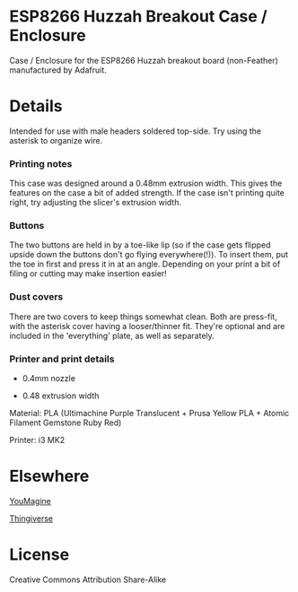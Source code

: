 # ESP8266 Huzzah Breakout Case / Enclosure

Case / Enclosure for the ESP8266 Huzzah breakout board (non-Feather) manufactured by Adafruit.

# Details

Intended for use with male headers soldered top-side. Try using the asterisk to organize wire.

### Printing notes

This case was designed around a 0.48mm extrusion width. This gives the features on the case a bit of added strength. If the case isn't printing quite right, try adjusting the slicer's extrusion width.

### Buttons

The two buttons are held in by a toe-like lip (so if the case gets flipped upside down the buttons don't go flying everywhere(!)). To insert them, put the toe in first and press it in at an angle. Depending on your print a bit of filing or cutting may make insertion easier!

### Dust covers

There are two covers to keep things somewhat clean. Both are press-fit, with the asterisk cover having a looser/thinner fit. They're optional and are included in the 'everything' plate, as well as separately.

### Printer and print details

* 0.4mm nozzle

* 0.48 extrusion width

Material: PLA (Ultimachine Purple Translucent + Prusa Yellow PLA + Atomic Filament Gemstone Ruby Red)

Printer: i3 MK2

# Elsewhere

[YouMagine](https://www.youmagine.com/designs/case-enclosure-for-adafruit-s-esp8266-breakout-board)

[Thingiverse](http://www.thingiverse.com/thing:2177951)

# License

Creative Commons Attribution Share-Alike
